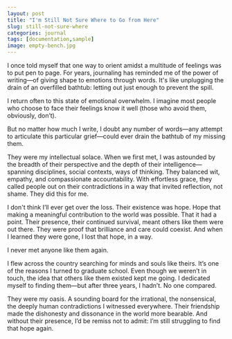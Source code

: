 ```yaml
---
layout: post
title: "I'm Still Not Sure Where to Go from Here"
slug: still-not-sure-where
categories: journal
tags: [documentation,sample]
image: empty-bench.jpg
---
```


I once told myself that one way to orient amidst a multitude of feelings was to put pen to page. For years, journaling has reminded me of the power of writing—of giving shape to emotions through words. It's like unplugging the drain of an overfilled bathtub: letting out just enough to prevent the spill.

I return often to this state of emotional overwhelm. I imagine most people who choose to face their feelings know it well (those who avoid them, obviously, don’t).

But no matter how much I write, I doubt any number of words—any attempt to articulate this particular grief—could ever drain the bathtub of my missing them.

They were my intellectual solace. When we first met, I was astounded by the breadth of their perspective and the depth of their intelligence—spanning disciplines, social contexts, ways of thinking. They balanced wit, empathy, and compassionate accountability. With effortless grace, they called people out on their contradictions in a way that invited reflection, not shame. They did this for me.

I don't think I’ll ever get over the loss. Their existence was hope. Hope that making a meaningful contribution to the world was possible. That it had a point. Their presence, their continued survival, meant others like them were out there. They were proof that brilliance and care could coexist. And when I learned they were gone, I lost that hope, in a way.

I never met anyone like them again.

I flew across the country searching for minds and souls like theirs. It’s one of the reasons I turned to graduate school. Even though we weren’t in touch, the idea that others like them existed kept me going. I dedicated myself to finding them—but after three years, I hadn’t. No one compared.

They were my oasis. A sounding board for the irrational, the nonsensical, the deeply human contradictions I witnessed everywhere. Their friendship made the dishonesty and dissonance in the world more bearable. And without their presence, I’d be remiss not to admit: I’m still struggling to find that hope again.